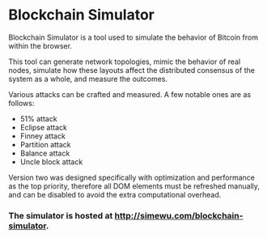 # Blockchain Simulator

Blockchain Simulator is a tool used to simulate the behavior of Bitcoin from within the browser.

This tool can generate network topologies, mimic the behavior of real nodes, simulate how these layouts affect the distributed consensus of the system as a whole, and measure the outcomes.

Various attacks can be crafted and measured. A few notable ones are as follows:
- 51% attack
- Eclipse attack
- Finney attack
- Partition attack
- Balance attack
- Uncle block attack

Version two was designed specifically with optimization and performance as the top priority, therefore all DOM elements must be refreshed manually, and can be disabled to avoid the extra computational overhead.

### The simulator is hosted at http://simewu.com/blockchain-simulator.
